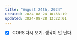 ```yaml
---
title: "August 24th, 2024"
created: 2024-08-24 10:33:19
updated: 2024-08-28 13:22:01
---
```

  * [x] CORS 다시 보기. 생각이 안 난다.
